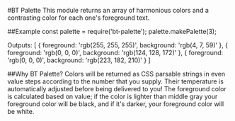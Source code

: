 #BT Palette
This module returns an array of harmonious colors and a contrasting color for each one's foreground text.

##Example
const palette = require('bt-palette');
palette.makePalette(3);

Outputs:
[
    {
        foreground: 'rgb(255, 255, 255)',
        background: 'rgb(4, 7, 59)'
    },
    {
        foreground: 'rgb(0, 0, 0)',
        background: 'rgb(124, 128, 172)'
    },
    {
        foreground: 'rgb(0, 0, 0)',
        background: 'rgb(223, 182, 210)'
    }
]


##Why BT Palette?
Colors will be returned as CSS parsable strings in even value steps according to the number that you supply. Their temperature is automatically adjusted before being delivered to you! The foreground color is calculated based on value; if the color is lighter than middle gray your foreground color will be black, and if it's darker, your foreground color will be white.

